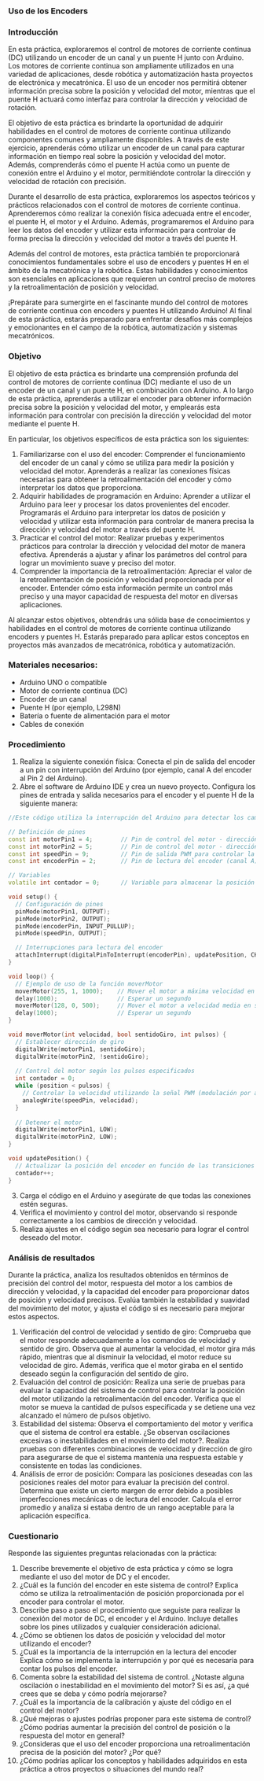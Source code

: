 ### Uso de los Encoders
### Introducción

En esta práctica, exploraremos el control de motores de corriente continua (DC) utilizando un encoder de un canal y un puente H junto con Arduino. Los motores de corriente continua son ampliamente utilizados en una variedad de aplicaciones, desde robótica y automatización hasta proyectos de electrónica y mecatrónica. El uso de un encoder nos permitirá obtener información precisa sobre la posición y velocidad del motor, mientras que el puente H actuará como interfaz para controlar la dirección y velocidad de rotación.

El objetivo de esta práctica es brindarte la oportunidad de adquirir habilidades en el control de motores de corriente continua utilizando componentes comunes y ampliamente disponibles. A través de este ejercicio, aprenderás cómo utilizar un encoder de un canal para capturar información en tiempo real sobre la posición y velocidad del motor. Además, comprenderás cómo el puente H actúa como un puente de conexión entre el Arduino y el motor, permitiéndote controlar la dirección y velocidad de rotación con precisión.

Durante el desarrollo de esta práctica, exploraremos los aspectos teóricos y prácticos relacionados con el control de motores de corriente continua. Aprenderemos cómo realizar la conexión física adecuada entre el encoder, el puente H, el motor y el Arduino. Además, programaremos el Arduino para leer los datos del encoder y utilizar esta información para controlar de forma precisa la dirección y velocidad del motor a través del puente H.

Además del control de motores, esta práctica también te proporcionará conocimientos fundamentales sobre el uso de encoders y puentes H en el ámbito de la mecatrónica y la robótica. Estas habilidades y conocimientos son esenciales en aplicaciones que requieren un control preciso de motores y la retroalimentación de posición y velocidad.

¡Prepárate para sumergirte en el fascinante mundo del control de motores de corriente continua con encoders y puentes H utilizando Arduino! Al final de esta práctica, estarás preparado para enfrentar desafíos más complejos y emocionantes en el campo de la robótica, automatización y sistemas mecatrónicos.

### Objetivo

El objetivo de esta práctica es brindarte una comprensión profunda del control de motores de corriente continua (DC) mediante el uso de un encoder de un canal y un puente H, en combinación con Arduino. A lo largo de esta práctica, aprenderás a utilizar el encoder para obtener información precisa sobre la posición y velocidad del motor, y emplearás esta información para controlar con precisión la dirección y velocidad del motor mediante el puente H.

En particular, los objetivos específicos de esta práctica son los siguientes:

1. Familiarizarse con el uso del encoder: Comprender el funcionamiento del encoder de un canal y cómo se utiliza para medir la posición y velocidad del motor. Aprenderás a realizar las conexiones físicas necesarias para obtener la retroalimentación del encoder y cómo interpretar los datos que proporciona.
2. Adquirir habilidades de programación en Arduino: Aprender a utilizar el Arduino para leer y procesar los datos provenientes del encoder. Programarás el Arduino para interpretar los datos de posición y velocidad y utilizar esta información para controlar de manera precisa la dirección y velocidad del motor a través del puente H.
3. Practicar el control del motor: Realizar pruebas y experimentos prácticos para controlar la dirección y velocidad del motor de manera efectiva. Aprenderás a ajustar y afinar los parámetros del control para lograr un movimiento suave y preciso del motor.
4. Comprender la importancia de la retroalimentación: Apreciar el valor de la retroalimentación de posición y velocidad proporcionada por el encoder. Entender cómo esta información permite un control más preciso y una mayor capacidad de respuesta del motor en diversas aplicaciones.

Al alcanzar estos objetivos, obtendrás una sólida base de conocimientos y habilidades en el control de motores de corriente continua utilizando encoders y puentes H. Estarás preparado para aplicar estos conceptos en proyectos más avanzados de mecatrónica, robótica y automatización.

### Materiales necesarios:

- Arduino UNO o compatible
- Motor de corriente continua (DC)
- Encoder de un canal
- Puente H (por ejemplo, L298N)
- Batería o fuente de alimentación para el motor
- Cables de conexión

### Procedimiento

1. Realiza la siguiente conexión física: 
Conecta el pin de salida del encoder a un pin con interrupción del Arduino (por ejemplo, canal A del encoder al Pin 2 del Arduino).
2. Abre el software de Arduino IDE y crea un nuevo proyecto.
Configura los pines de entrada y salida necesarios para el encoder y el puente H de la siguiente manera:
```cpp
//Este código utiliza la interrupción del Arduino para detectar los cambios en el estado del canal A del encoder. La función updatePosition() se ejecuta cada vez que hay una transición en el estado del canal A, lo que permite contar los pulsos y determinar la posición actual del encoder.

// Definición de pines
const int motorPin1 = 4;        // Pin de control del motor - dirección 1
const int motorPin2 = 5;        // Pin de control del motor - dirección 2
const int speedPin = 9;         // Pin de salida PWM para controlar la velocidad del motor
const int encoderPin = 2;       // Pin de lectura del encoder (canal A)

// Variables
volatile int contador = 0;      // Variable para almacenar la posición del encoder

void setup() {
  // Configuración de pines
  pinMode(motorPin1, OUTPUT);
  pinMode(motorPin2, OUTPUT);
  pinMode(encoderPin, INPUT_PULLUP);
  pinMode(speedPin, OUTPUT);

  // Interrupciones para lectura del encoder
  attachInterrupt(digitalPinToInterrupt(encoderPin), updatePosition, CHANGE); // CHANGE, RISING, FALLING, LOW y HIGH
}

void loop() {
  // Ejemplo de uso de la función moverMotor
  moverMotor(255, 1, 1000);    // Mover el motor a máxima velocidad en sentido horario durante 1000 pulsos
  delay(1000);                 // Esperar un segundo
  moverMotor(128, 0, 500);     // Mover el motor a velocidad media en sentido antihorario durante 500 pulsos
  delay(1000);                 // Esperar un segundo
}

void moverMotor(int velocidad, bool sentidoGiro, int pulsos) {
  // Establecer dirección de giro
  digitalWrite(motorPin1, sentidoGiro);
  digitalWrite(motorPin2, !sentidoGiro);
  
  // Control del motor según los pulsos especificados
  int contador = 0;
  while (position < pulsos) {
    // Controlar la velocidad utilizando la señal PWM (modulación por ancho de pulso)
    analogWrite(speedPin, velocidad);
  }
  
  // Detener el motor
  digitalWrite(motorPin1, LOW);
  digitalWrite(motorPin2, LOW);
}

void updatePosition() {
  // Actualizar la posición del encoder en función de las transiciones del canal A
  contador++;
}
```

3. Carga el código en el Arduino y asegúrate de que todas las conexiones estén seguras.
4. Verifica el movimiento y control del motor, observando si responde correctamente a los cambios de dirección y velocidad.
5. Realiza ajustes en el código según sea necesario para lograr el control deseado del motor.

### Análisis de resultados

Durante la práctica, analiza los resultados obtenidos en términos de precisión del control del motor, respuesta del motor a los cambios de dirección y velocidad, y la capacidad del encoder para proporcionar datos de posición y velocidad precisos. Evalúa también la estabilidad y suavidad del movimiento del motor, y ajusta el código si es necesario para mejorar estos aspectos.

1. Verificación del control de velocidad y sentido de giro: Comprueba que el motor responde adecuadamente a los comandos de velocidad y sentido de giro. Observa que al aumentar la velocidad, el motor gira más rápido, mientras que al disminuir la velocidad, el motor reduce su velocidad de giro. Además, verifica que el motor giraba en el sentido deseado según la configuración del sentido de giro.
2. Evaluación del control de posición: Realiza una serie de pruebas para evaluar la capacidad del sistema de control para controlar la posición del motor utilizando la retroalimentación del encoder. Verifica que el motor se mueva la cantidad de pulsos especificada y se detiene una vez alcanzado el número de pulsos objetivo.
3. Estabilidad del sistema: Observa el comportamiento del motor y verifica que el sistema de control era estable. ¿Se observan oscilaciones excesivas o inestabilidades en el movimiento del motor?.
Realiza pruebas con diferentes combinaciones de velocidad y dirección de giro para asegurarse de que el sistema mantenía una respuesta estable y consistente en todas las condiciones.
4. Análisis de error de posición: Compara las posiciones deseadas con las posiciones reales del motor para evaluar la precisión del control.
Determina que existe un cierto margen de error debido a posibles imperfecciones mecánicas o de lectura del encoder. Calcula el error promedio y analiza si estaba dentro de un rango aceptable para la aplicación específica.

### Cuestionario

Responde las siguientes preguntas relacionadas con la práctica:

1. Describe brevemente el objetivo de esta práctica y cómo se logra mediante el uso del motor de DC y el encoder.
2. ¿Cuál es la función del encoder en este sistema de control? Explica cómo se utiliza la retroalimentación de posición proporcionada por el encoder para controlar el motor.
3. Describe paso a paso el procedimiento que seguiste para realizar la conexión del motor de DC, el encoder y el Arduino. Incluye detalles sobre los pines utilizados y cualquier consideración adicional.
4. ¿Cómo se obtienen los datos de posición y velocidad del motor utilizando el encoder?
5. ¿Cuál es la importancia de la interrupción en la lectura del encoder Explica cómo se implementa la interrupción y por qué es necesaria para contar los pulsos del encoder.
6. Comenta sobre la estabilidad del sistema de control. ¿Notaste alguna oscilación o inestabilidad en el movimiento del motor? Si es así, ¿a qué crees que se deba y cómo podría mejorarse?
7. ¿Cuál es la importancia de la calibración y ajuste del código en el control del motor?
8. ¿Qué mejoras o ajustes podrías proponer para este sistema de control? ¿Cómo podrías aumentar la precisión del control de posición o la respuesta del motor en general?
9. ¿Consideras que el uso del encoder proporciona una retroalimentación precisa de la posición del motor? ¿Por qué?
10. ¿Cómo podrías aplicar los conceptos y habilidades adquiridos en esta práctica a otros proyectos o situaciones del mundo real?
